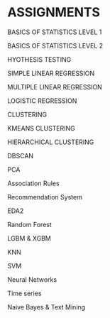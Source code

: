 # ASSIGNMENTS
BASICS OF STATISTICS LEVEL 1

BASICS OF STATISTICS LEVEL 2

HYOTHESIS TESTING

SIMPLE LINEAR REGRESSION

MULTIPLE LINEAR REGRESSION

LOGISTIC REGRESSION

CLUSTERING

KMEANS CLUSTERING

HIERARCHICAL CLUSTERING 

DBSCAN

PCA

Association Rules

Recommendation System

EDA2

Random Forest

LGBM & XGBM

KNN

SVM

Neural Networks

Time series

Naive Bayes & Text Mining 


